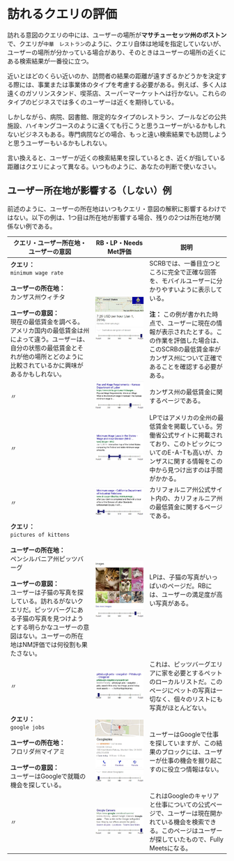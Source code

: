 # 訪れるクエリの評価

訪れる意図のクエリの中には、ユーザーの場所が**マサチューセッツ州のボストン**で、クエリが`中華　レストラン`のように、クエリ自体は地域を指定していないが、ユーザーの場所が分かっている場合があり、そのときはユーザーの場所の近くにある検索結果が一番役に立つ。

近いとはどのくらい近いのか、訪問者の結果の距離が遠すぎるかどうかを決定する際には、事業または事業体のタイプを考慮する必要がある。例えば、多く人は遠くのガソリンスタンド、喫茶店、スーパーマーケットへは行かない。これらのタイプのビジネスでは多くのユーザーは近くを期待している。

しかしながら、病院、図書館、限定的なタイプのレストラン、プールなどの公共施設、ハイキングコースのように遠くても行こうと思うユーザーがいるかもしれないビジネスもある。専門病院などの場合、もっと遠い検索結果でも訪問しようと思うユーザーもいるかもしれない。

言い換えると、ユーザーが近くの検索結果を探しているとき、近くが指している距離はクエリによって異なる。いつものように、あなたの判断で使いなさい。

## ユーザー所在地が影響する（しない）例

前述のように、ユーザーの所在地はいつもクエリ・意図の解釈に影響するわけではない。以下の例は、1つ目は所在地が影響する場合、残りの2つは所在地が関係ない例である。

クエリ・ユーザー所在地・ユーザーの意図|RB・LP・Needs Met評価|説明
---|---|---
**クエリ：**<br>`minimum wage rate`<br><br>**ユーザーの所在地：**<br>カンザス州ウィチタ<br><br>**ユーザーの意図：**<br>現在の最低賃金を調べる。アメリカ国内の最低賃金は州によって違う。ユーザーは、自分の状態の最低賃金とそれが他の場所とどのように比較されているかに興味があるかもしれない。|![](../images/img792.jpg)<br>![needs met scale - fully meets](../images/fullym.jpg)|SCRBでは、一番目立つところに完全で正確な回答を、モバイルユーザーに分かりやすいように表示している。<br><br>**注：** この例が書かれた時点で、ユーザーに現在の情報が表示されたとする。この作業を評価した場合は、このSCRBの最低賃金率がカンザス州について正確であることを確認する必要がある。
〃|![](../images/img794.jpg)<br>![needs met scale - highly meets](../images/hm.jpg)|カンザス州の最低賃金に関するページである。
〃|![](../images/img796.jpg)<br>![needs met scale - slightly meets - wide range](../images/sm-wide.jpg)|LPではアメリカの全州の最低賃金を掲載している。労働省公式サイトに掲載されており、このトピックについてのE-A-Tも高いが、カンザスに関する情報をこの中から見つけ出すのは手間がかかる。
〃|![](../images/img798.jpg)<br>![needs met scale - fails to meet - narrow range](../images/failsm-narrow.jpg)|カリフォルニア州公式サイト内の、カリフォルニア州の最低賃金に関するページである。
**クエリ：**<br>`pictures of kittens`<br><br>**ユーザーの所在地：**<br>ペンシルバニア州ピッツバーグ<br><br>**ユーザーの意図：**<br>ユーザーは子猫の写真を探している。訪れるがないクエリだ。ピッツバーグにある子猫の写真を見つけようとする明らかなユーザーの意図はない。ユーザーの所在地はNM評価では何役割も果たさない。|![](../images/img801.jpg)<br>![needs met scale - highly meets+](../images/hm+.jpg)|LPは、子猫の写真がいっぱいのページだ。RBには、ユーザーの満足度が高い写真がある。
〃|![](../images/img803.jpg)<br>![needs met scale - fails to meet](../images/failsm.jpg)|これは、ピッツバーグエリアに家を必要とするペットのローカルリストだ。このページにペットの写真は一切なく、個々のリストにも写真がほとんどない。
**クエリ：**<br>`google jobs`<br><br>**ユーザーの所在地：**<br>フロリダ州マイアミ<br><br>**ユーザーの意図：**<br>ユーザーはGoogleで就職の機会を探している。|![](../images/img805.jpg)<br>![needs met scale - fails to meet](../images/failsm.jpg)|ユーザーはGoogleで仕事を探していますが、この結果のブロックには、ユーザーが仕事の機会を掘り起こすのに役立つ情報はない。
〃|![](../images/img807.jpg)<br>![needs met scale - fully meets](../images/fullym.jpg)|これはGoogleのキャリアと仕事についての公式ページで、ユーザーは現在開かれている機会を検索できる。このページはユーザーが探していたもので、Fully Meetsになる。
